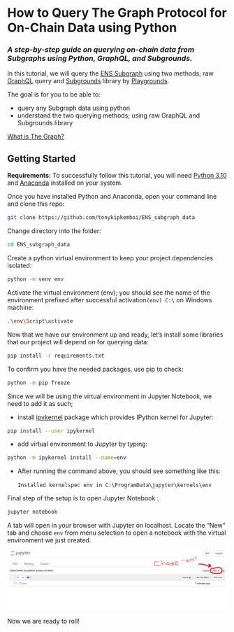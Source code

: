 # **How to Query The Graph Protocol for On-Chain Data using Python**

### *A step-by-step guide on querying on-chain data from Subgraphs using Python, GraphQL, and Subgrounds.*

In this tutorial, we will query the [ENS Subgraph](https://thegraph.com/hosted-service/subgraph/ensdomains/ens) using two methods; raw [GraphQL](https://thegraph.com/docs/en/querying/graphql-api/) query and [Subgrounds](https://playgrounds-analytics.gitbook.io/playgrounds-docs/subgrounds/the-basics) library by [Playgrounds](https://www.playgrounds.network/).

The goal is for you to be able to:

- query any Subgraph data using python
- understand the two querying methods; using raw GraphQL and Subgrounds library

[What is The Graph?](./images/what_is_The_Graph.png)
## Getting Started

**Requirements:** To successfully follow this tutorial, you will need [Python 3.10](https://www.python.org/downloads/)  and [Anaconda](https://www.anaconda.com/) installed on your system.

Once you have installed Python and Anaconda, open your command line and clone this repo:

```bash
git clone https://github.com/tonykipkemboi/ENS_subgraph_data
```

Change directory into the folder:

```bash
cd ENS_subgraph_data
```

Create a python virtual environment to keep your project dependencies isolated:

```bash
python -m venv env
```

Activate the virtual environment (env); you should see the name of the environment prefixed after successful activation`(env) C:\` on Windows machine:

```bash
.\env\Script\activate
```

Now that we have our environment up and ready, let’s install some libraries that our project will depend on for querying data: 

```bash
pip install -r requirements.txt
```

To confirm you have the needed packages, use pip to check:

```bash
python -m pip freeze
```

Since we will be using the virtual environment in Jupyter Notebook, we need to add it as such;

- install [ipykernel](https://github.com/ipython/ipykernel) package which provides IPython kernel for Jupyter:

```bash
pip install --user ipykernel
```

- add virtual environment to Jupyter by typing:

```bash
python -m ipykernel install --name=env
```

- After running the command above, you should see something like this:

    `Installed kernelspec env in C:\ProgramData\jupyter\kernels\env`

Final step of the setup is to open Jupyter Notebook :

```bash
jupyter notebook
```

A tab will open in your browser with Jupyter on localhost. 
Locate the “New” tab and choose `env` from menu selection to open a notebook with the virtual environment we just created. 

![choose_env.png](https://github.com/tonykipkemboi/ENS_subgraph_data/blob/master/images/choose_env.png)

Now we are ready to roll!
